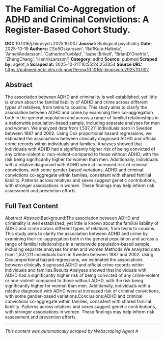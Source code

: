 # The Familial Co-Aggregation of ADHD and Criminal Convictions: A Register-Based Cohort Study.

**DOI:** 10.1016/j.biopsych.2025.10.007
**Journal:** Biological psychiatry
**Date:** 2025-10-19
**Authors:** ['SofiOskarsson', 'RalfKuja-Halkola', 'AnneliAndersson', 'CatherineTuvblad', 'IsabellBrikell', "BrianD'Onofrio", 'ZhengChang', 'HenrikLarsson']
**Category:** adhd
**Source:** pubmed
**Scraped by:** agent_a
**Scraped at:** 2025-10-21T10:55:24.253354
**Source URL:** https://pubmed.ncbi.nlm.nih.gov/?term=10.1016/j.biopsych.2025.10.007

## Abstract

The association between ADHD and criminality is well established, yet little is known about the familial liability of ADHD and crime across different types of relatives, from twins to cousins. This study aims to clarify the association between ADHD and crime by examining their co-aggregation both in the general population and across a range of familial relationships in a nationwide population-based sample, including separate analyses for men and women.
We analyzed data from 1,507,211 individuals born in Sweden between 1987 and 2002. Using Cox proportional hazard regressions, we estimated the associations between clinically diagnosed ADHD and official crime records within individuals and families.
Analyses showed that individuals with ADHD had a significantly higher risk of being convicted of any crime-violent or non-violent-compared to those without ADHD, with the risk being significantly higher for women than men. Additionally, individuals with a relative diagnosed with ADHD were at increased risk of criminal convictions, with some gender-based variations.
ADHD and criminal convictions co-aggregate within families, consistent with shared familial liability. Patterns across relatives and sexes suggest genetic contributions, with stronger associations in women. These findings may help inform risk assessment and prevention efforts.

## Full Text Content

Abstract AbstractBackground:The association between ADHD and criminality is well established, yet little is known about the familial liability of ADHD and crime across different types of relatives, from twins to cousins. This study aims to clarify the association between ADHD and crime by examining their co-aggregation both in the general population and across a range of familial relationships in a nationwide population-based sample, including separate analyses for men and women.Methods:We analyzed data from 1,507,211 individuals born in Sweden between 1987 and 2002. Using Cox proportional hazard regressions, we estimated the associations between clinically diagnosed ADHD and official crime records within individuals and families.Results:Analyses showed that individuals with ADHD had a significantly higher risk of being convicted of any crime-violent or non-violent-compared to those without ADHD, with the risk being significantly higher for women than men. Additionally, individuals with a relative diagnosed with ADHD were at increased risk of criminal convictions, with some gender-based variations.Conclusions:ADHD and criminal convictions co-aggregate within families, consistent with shared familial liability. Patterns across relatives and sexes suggest genetic contributions, with stronger associations in women. These findings may help inform risk assessment and prevention efforts.

---
*This content was automatically scraped by Webscraping Agent A*
